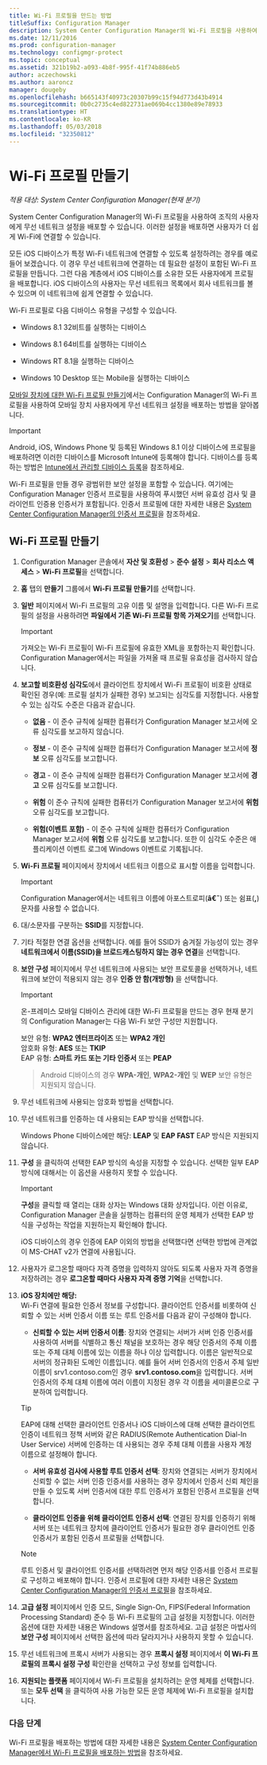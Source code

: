 ```yaml
---
title: Wi-Fi 프로필을 만드는 방법
titleSuffix: Configuration Manager
description: System Center Configuration Manager의 Wi-Fi 프로필을 사용하여 조직의 사용자에게 무선 네트워크 설정을 배포하는 방법을 알아봅니다.
ms.date: 12/11/2016
ms.prod: configuration-manager
ms.technology: configmgr-protect
ms.topic: conceptual
ms.assetid: 321b19b2-a093-4b8f-995f-41f74b886eb5
author: aczechowski
ms.author: aaroncz
manager: dougeby
ms.openlocfilehash: b665143f40973c20307b99c15f94d773d43b4914
ms.sourcegitcommit: 0b0c2735c4ed822731ae069b4cc1380e89e78933
ms.translationtype: HT
ms.contentlocale: ko-KR
ms.lasthandoff: 05/03/2018
ms.locfileid: "32350812"
---
```

# <a name="create-wi-fi-profiles"></a>Wi-Fi 프로필 만들기

*적용 대상: System Center Configuration Manager(현재 분기)*


System Center Configuration Manager의 Wi-Fi 프로필을 사용하여 조직의 사용자에게 무선 네트워크 설정을 배포할 수 있습니다. 이러한 설정을 배포하면 사용자가 더 쉽게 Wi-Fi에 연결할 수 있습니다.  

 모든 iOS 디바이스가 특정 Wi-Fi 네트워크에 연결할 수 있도록 설정하려는 경우를 예로 들어 보겠습니다. 이 경우 무선 네트워크에 연결하는 데 필요한 설정이 포함된 Wi-Fi 프로필을 만듭니다. 그런 다음 계층에서 iOS 디바이스를 소유한 모든 사용자에게 프로필을 배포합니다. iOS 디바이스의 사용자는 무선 네트워크 목록에서 회사 네트워크를 볼 수 있으며 이 네트워크에 쉽게 연결할 수 있습니다.  

 Wi-Fi 프로필로 다음 디바이스 유형을 구성할 수 있습니다.  

-   Windows 8.1 32비트를 실행하는 디바이스  

-   Windows 8.1 64비트를 실행하는 디바이스  

-   Windows RT 8.1을 실행하는 디바이스  

-   Windows 10 Desktop 또는 Mobile을 실행하는 디바이스  

[모바일 장치에 대한 Wi-Fi 프로필 만들기](../../mdm/deploy-use/create-wifi-profiles.md)에서는 Configuration Manager의 Wi-Fi 프로필을 사용하여 모바일 장치 사용자에게 무선 네트워크 설정을 배포하는 방법을 알아봅니다.

> [!IMPORTANT]  
>  Android, iOS, Windows Phone 및 등록된 Windows 8.1 이상 디바이스에 프로필을 배포하려면 이러한 디바이스를 Microsoft Intune에 등록해야 합니다. 디바이스를 등록하는 방법은 [Intune에서 관리할 디바이스 등록](https://docs.microsoft.com/intune/deploy-use/enroll-devices-in-microsoft-intune)을 참조하세요.  

 Wi-Fi 프로필을 만들 경우 광범위한 보안 설정을 포함할 수 있습니다. 여기에는 Configuration Manager 인증서 프로필을 사용하여 푸시했던 서버 유효성 검사 및 클라이언트 인증용 인증서가 포함됩니다. 인증서 프로필에 대한 자세한 내용은 [System Center Configuration Manager의 인증서 프로필](introduction-to-certificate-profiles.md)을 참조하세요.  

## <a name="create-a-wi-fi-profile"></a>Wi-Fi 프로필 만들기  

1.  Configuration Manager 콘솔에서 **자산 및 호환성** > **준수 설정** >  **회사 리소스 액세스** > **Wi-Fi 프로필**을 선택합니다.  

3.  **홈** 탭의 **만들기** 그룹에서 **Wi-Fi 프로필 만들기**를 선택합니다.  

1.  **일반** 페이지에서 Wi-Fi 프로필의 고유 이름 및 설명을 입력합니다.  다른 Wi-Fi 프로필의 설정을 사용하려면 **파일에서 기존 Wi-Fi 프로필 항목 가져오기**를 선택합니다.  

    > [!IMPORTANT]  
    >  가져오는 Wi-Fi 프로필이 Wi-Fi 프로필에 유효한 XML을 포함하는지 확인합니다. Configuration Manager에서는 파일을 가져올 때 프로필 유효성을 검사하지 않습니다.  

3.  **보고할 비호환성 심각도**에서 클라이언트 장치에서 Wi-Fi 프로필이 비호환 상태로 확인된 경우(예: 프로필 설치가 실패한 경우) 보고되는 심각도를 지정합니다. 사용할 수 있는 심각도 수준은 다음과 같습니다.  

    -   **없음** - 이 준수 규칙에 실패한 컴퓨터가 Configuration Manager 보고서에 오류 심각도를 보고하지 않습니다.  

    -   **정보** - 이 준수 규칙에 실패한 컴퓨터가 Configuration Manager 보고서에 **정보** 오류 심각도를 보고합니다.  

    -   **경고** - 이 준수 규칙에 실패한 컴퓨터가 Configuration Manager 보고서에 **경고** 오류 심각도를 보고합니다.  

    -   **위험** 이 준수 규칙에 실패한 컴퓨터가 Configuration Manager 보고서에 **위험** 오류 심각도를 보고합니다.  

    -   **위험(이벤트 포함)** - 이 준수 규칙에 실패한 컴퓨터가 Configuration Manager 보고서에 **위험** 오류 심각도를 보고합니다. 또한 이 심각도 수준은 애플리케이션 이벤트 로그에 Windows 이벤트로 기록됩니다.  

1.  **Wi-Fi 프로필** 페이지에서 장치에서 네트워크 이름으로 표시할 이름을 입력합니다.  

    > [!IMPORTANT]  
    >  Configuration Manager에서는 네트워크 이름에 아포스트로피(**â€˜**) 또는 쉼표(**,**) 문자를 사용할 수 없습니다.  

2.  대/소문자를 구분하는 **SSID**를 지정합니다.
3.  기타 적절한 연결 옵션을 선택합니다.   예를 들어 SSID가 숨겨질 가능성이 있는 경우 **네트워크에서 이름(SSID)을 브로드캐스팅하지 않는 경우 연결**을 선택합니다.  

4.  **보안 구성** 페이지에서 무선 네트워크에 사용되는 보안 프로토콜을 선택하거나, 네트워크에 보안이 적용되지 않는 경우 **인증 안 함(개방형)** 을 선택합니다.
    > [!IMPORTANT]  
    >  온\-프레미스 모바일 디바이스 관리에 대한 Wi-Fi 프로필을 만드는 경우 현재 분기의 Configuration Manager는 다음 Wi-Fi 보안 구성만 지원합니다.  
    >   
    >  보안 유형: **WPA2 엔터프라이즈** 또는 **WPA2 개인**  
    > 암호화 유형: **AES** 또는 **TKIP**  
    > EAP 유형: **스마트 카드 또는 기타 인증서** 또는 **PEAP**  

    > Android 디바이스의 경우 **WPA-개인**, **WPA2-개인** 및 **WEP** 보안 유형은 지원되지 않습니다.  

2.  무선 네트워크에 사용되는 암호화 방법을 선택합니다.  

3.  무선 네트워크를 인증하는 데 사용되는 EAP 방식을 선택합니다.  

     Windows Phone 디바이스에만 해당: **LEAP** 및 **EAP FAST** EAP 방식은 지원되지 않습니다.  

4.  **구성** 을 클릭하여 선택한 EAP 방식의 속성을 지정할 수 있습니다. 선택한 일부 EAP 방식에 대해서는 이 옵션을 사용하지 못할 수 있습니다.  

    > [!IMPORTANT]  
    >  **구성**을 클릭할 때 열리는 대화 상자는 Windows 대화 상자입니다. 이런 이유로, Configuration Manager 콘솔을 실행하는 컴퓨터의 운영 체제가 선택한 EAP 방식을 구성하는 작업을 지원하는지 확인해야 합니다.  
    >   
    >  iOS 디바이스의 경우 인증에 EAP 이외의 방법을 선택했다면 선택한 방법에 관계없이 MS-CHAT v2가 연결에 사용됩니다.  

5.  사용자가 로그온할 때마다 자격 증명을 입력하지 않아도 되도록 사용자 자격 증명을 저장하려는 경우 **로그온할 때마다 사용자 자격 증명 기억**을 선택합니다.  

6. **iOS 장치에만 해당:**  
 Wi-Fi 연결에 필요한 인증서 정보를 구성합니다. 클라이언트 인증서를 비롯하여 신뢰할 수 있는 서버 인증서 이름 또는 루트 인증서를 다음과 같이 구성해야 합니다.  

    -   **신뢰할 수 있는 서버 인증서 이름**: 장치와 연결되는 서버가 서버 인증 인증서를 사용하여 서버를 식별하고 통신 채널을 보호하는 경우 해당 인증서의 주체 이름 또는 주체 대체 이름에 있는 이름을 하나 이상 입력합니다. 이름은 일반적으로 서버의 정규화된 도메인 이름입니다. 예를 들어 서버 인증서의 인증서 주체 일반 이름이 srv1.contoso.com인 경우 **srv1.contoso.com**을 입력합니다. 서버 인증서의 주체 대체 이름에 여러 이름이 지정된 경우 각 이름을 세미콜론으로 구분하여 입력합니다.  

    > [!TIP]  
    >  EAP에 대해 선택한 클라이언트 인증서나 iOS 디바이스에 대해 선택한 클라이언트 인증이 네트워크 정책 서버와 같은 RADIUS(Remote Authentication Dial-In User Service) 서버에 인증하는 데 사용되는 경우 주체 대체 이름을 사용자 계정 이름으로 설정해야 합니다.  

    -   **서버 유효성 검사에 사용할 루트 인증서 선택**: 장치와 연결되는 서버가 장치에서 신뢰할 수 없는 서버 인증 인증서를 사용하는 경우 장치에서 인증서 신뢰 체인을 만들 수 있도록 서버 인증서에 대한 루트 인증서가 포함된 인증서 프로필을 선택합니다.  

    -   **클라이언트 인증을 위해 클라이언트 인증서 선택**: 연결된 장치를 인증하기 위해 서버 또는 네트워크 장치에 클라이언트 인증서가 필요한 경우 클라이언트 인증 인증서가 포함된 인증서 프로필을 선택합니다.  

    > [!NOTE]  
    >  루트 인증서 및 클라이언트 인증서를 선택하려면 먼저 해당 인증서를 인증서 프로필로 구성하고 배포해야 합니다. 인증서 프로필에 대한 자세한 내용은 [System Center Configuration Manager의 인증서 프로필](introduction-to-certificate-profiles.md)을 참조하세요.  

7.  **고급 설정** 페이지에서 인증 모드, Single Sign-On, FIPS(Federal Information Processing Standard) 준수 등 Wi-Fi 프로필의 고급 설정을 지정합니다. 이러한 옵션에 대한 자세한 내용은 Windows 설명서를 참조하세요. 고급 설정은 마법사의 **보안 구성** 페이지에서 선택한 옵션에 따라 달라지거나 사용하지 못할 수 있습니다.  

1.  무선 네트워크에 프록시 서버가 사용되는 경우 **프록시 설정** 페이지에서 **이 Wi-Fi 프로필의 프록시 설정 구성** 확인란을 선택하고 구성 정보를 입력합니다.  

2. **지원되는 플랫폼** 페이지에서 Wi-Fi 프로필을 설치하려는 운영 체제를 선택합니다. 또는 **모두 선택** 을 클릭하여 사용 가능한 모든 운영 체제에 Wi-Fi 프로필을 설치합니다.  

### <a name="next-steps"></a>다음 단계
 Wi-Fi 프로필을 배포하는 방법에 대한 자세한 내용은 [System Center Configuration Manager에서 Wi-Fi 프로필을 배포하는 방법](deploy-wifi-vpn-email-cert-profiles.md)을 참조하세요.  
